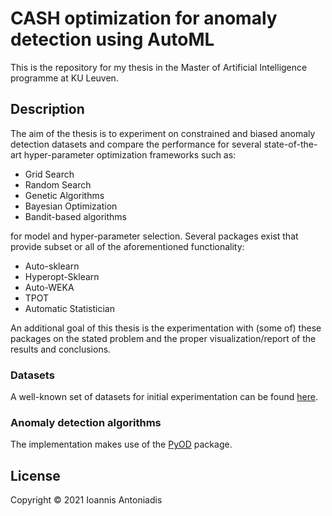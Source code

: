 # CASH optimization for anomaly detection using AutoML
This is the repository for my thesis in the Master of Artificial Intelligence programme at KU Leuven.

## Description
The aim of the thesis is to experiment on constrained and biased anomaly detection datasets and compare the performance for several state-of-the-art hyper-parameter optimization frameworks such as:
* Grid Search
* Random Search
* Genetic Algorithms
* Bayesian Optimization
* Bandit-based algorithms

for model and hyper-parameter selection. Several packages exist that provide subset or all of the aforementioned functionality:
* Auto-sklearn
* Hyperopt-Sklearn
* Auto-WEKA
* TPOT
* Automatic Statistician

An additional goal of this thesis is the experimentation with (some of) these packages on the stated problem and the proper visualization/report of the results and conclusions.

### Datasets
A well-known set of datasets for initial experimentation can be found [here](https://www.dbs.ifi.lmu.de/research/outlier-evaluation/DAMI/).

### Anomaly detection algorithms
The implementation makes use of the [PyOD](https://pyod.readthedocs.io/en/latest/index.html) package.

## License
Copyright © 2021 Ioannis Antoniadis
